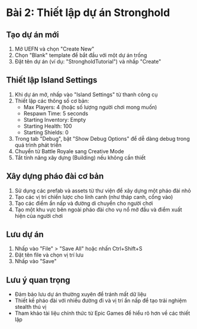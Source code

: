 # Bài 2: Thiết lập dự án Stronghold

## Tạo dự án mới
1. Mở UEFN và chọn "Create New"
2. Chọn "Blank" template để bắt đầu với một dự án trống
3. Đặt tên dự án (ví dụ: "StrongholdTutorial") và nhấp "Create"

## Thiết lập Island Settings
1. Khi dự án mở, nhấp vào "Island Settings" từ thanh công cụ
2. Thiết lập các thông số cơ bản:
   - Max Players: 4 (hoặc số lượng người chơi mong muốn)
   - Respawn Time: 5 seconds
   - Starting Inventory: Empty
   - Starting Health: 100
   - Starting Shields: 0
3. Trong tab "Debug", bật "Show Debug Options" để dễ dàng debug trong quá trình phát triển
4. Chuyển từ Battle Royale sang Creative Mode
5. Tắt tính năng xây dựng (Building) nếu không cần thiết

## Xây dựng pháo đài cơ bản
1. Sử dụng các prefab và assets từ thư viện để xây dựng một pháo đài nhỏ
2. Tạo các vị trí chiến lược cho lính canh (như tháp canh, cổng vào)
3. Tạo các điểm ẩn nấp và đường di chuyển cho người chơi
4. Tạo một khu vực bên ngoài pháo đài cho vụ nổ mở đầu và điểm xuất hiện của người chơi

## Lưu dự án
1. Nhấp vào "File" > "Save All" hoặc nhấn Ctrl+Shift+S
2. Đặt tên file và chọn vị trí lưu
3. Nhấp vào "Save"

## Lưu ý quan trọng
- Đảm bảo lưu dự án thường xuyên để tránh mất dữ liệu
- Thiết kế pháo đài với nhiều đường đi và vị trí ẩn nấp để tạo trải nghiệm stealth thú vị
- Tham khảo tài liệu chính thức từ Epic Games để hiểu rõ hơn về các thiết lập